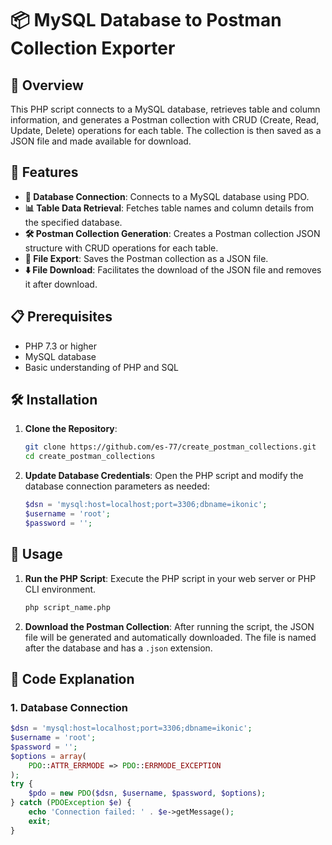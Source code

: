 # 📦 MySQL Database to Postman Collection Exporter

## 🎯 Overview

This PHP script connects to a MySQL database, retrieves table and column information, and generates a Postman collection with CRUD (Create, Read, Update, Delete) operations for each table. The collection is then saved as a JSON file and made available for download.

## 🚀 Features

- **🔗 Database Connection**: Connects to a MySQL database using PDO.
- **📊 Table Data Retrieval**: Fetches table names and column details from the specified database.
- **🛠️ Postman Collection Generation**: Creates a Postman collection JSON structure with CRUD operations for each table.
- **💾 File Export**: Saves the Postman collection as a JSON file.
- **⬇️ File Download**: Facilitates the download of the JSON file and removes it after download.

## 📋 Prerequisites

- PHP 7.3 or higher
- MySQL database
- Basic understanding of PHP and SQL

## 🛠️ Installation

1. **Clone the Repository**:
    ```bash
    git clone https://github.com/es-77/create_postman_collections.git
    cd create_postman_collections
    ```

2. **Update Database Credentials**:
    Open the PHP script and modify the database connection parameters as needed:
    ```php
    $dsn = 'mysql:host=localhost;port=3306;dbname=ikonic';
    $username = 'root';
    $password = '';
    ```

## 📜 Usage

1. **Run the PHP Script**:
    Execute the PHP script in your web server or PHP CLI environment.
    ```bash
    php script_name.php
    ```

2. **Download the Postman Collection**:
    After running the script, the JSON file will be generated and automatically downloaded. The file is named after the database and has a `.json` extension.

## 🧩 Code Explanation

### 1. Database Connection

```php
$dsn = 'mysql:host=localhost;port=3306;dbname=ikonic';
$username = 'root';
$password = '';
$options = array(
    PDO::ATTR_ERRMODE => PDO::ERRMODE_EXCEPTION
);
try {
    $pdo = new PDO($dsn, $username, $password, $options);
} catch (PDOException $e) {
    echo 'Connection failed: ' . $e->getMessage();
    exit;
}
